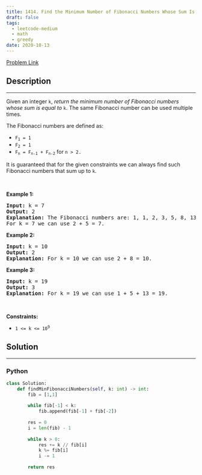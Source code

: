 ```yaml
---
title: 1414. Find the Minimum Number of Fibonacci Numbers Whose Sum Is K
draft: false
tags: 
  - leetcode-medium
  - math
  - greedy
date: 2020-10-13
---
```


[Problem Link](https://leetcode.com/problems/find-the-minimum-number-of-fibonacci-numbers-whose-sum-is-k/)

## Description

---
<p>Given an integer&nbsp;<code>k</code>, <em>return the minimum number of Fibonacci numbers whose sum is equal to </em><code>k</code>. The same Fibonacci number can be used multiple times.</p>

<p>The Fibonacci numbers are defined as:</p>

<ul>
	<li><code>F<sub>1</sub> = 1</code></li>
	<li><code>F<sub>2</sub> = 1</code></li>
	<li><code>F<sub>n</sub> = F<sub>n-1</sub> + F<sub>n-2</sub></code> for <code>n &gt; 2.</code></li>
</ul>
It is guaranteed that for the given constraints we can always find such Fibonacci numbers that sum up to <code>k</code>.
<p>&nbsp;</p>
<p><strong class="example">Example 1:</strong></p>

<pre>
<strong>Input:</strong> k = 7
<strong>Output:</strong> 2 
<strong>Explanation:</strong> The Fibonacci numbers are: 1, 1, 2, 3, 5, 8, 13, ... 
For k = 7 we can use 2 + 5 = 7.</pre>

<p><strong class="example">Example 2:</strong></p>

<pre>
<strong>Input:</strong> k = 10
<strong>Output:</strong> 2 
<strong>Explanation:</strong> For k = 10 we can use 2 + 8 = 10.
</pre>

<p><strong class="example">Example 3:</strong></p>

<pre>
<strong>Input:</strong> k = 19
<strong>Output:</strong> 3 
<strong>Explanation:</strong> For k = 19 we can use 1 + 5 + 13 = 19.
</pre>

<p>&nbsp;</p>
<p><strong>Constraints:</strong></p>

<ul>
	<li><code>1 &lt;= k &lt;= 10<sup>9</sup></code></li>
</ul>


## Solution

---
### Python
``` py title='find-the-minimum-number-of-fibonacci-numbers-whose-sum-is-k'
class Solution:
    def findMinFibonacciNumbers(self, k: int) -> int:
        fib = [1,1]
        
        while fib[-1] < k:
            fib.append(fib[-1] + fib[-2])
        
        res = 0
        i = len(fib) - 1        
        
        while k > 0:
            res += k // fib[i]
            k %= fib[i]
            i -= 1
        
        return res
```

